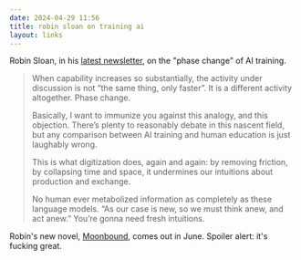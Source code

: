 ```yaml
---
date: 2024-04-29 11:56 
title: robin sloan on training ai
layout: links
---
```


Robin Sloan, in his [latest newsletter](https://www.robinsloan.com/lab/at-home-in-high-dimensional-space/), on the "phase change" of AI training.

> When capability increases so substantially, the activity under discussion is not “the same thing, only faster”. It is a different activity altogether. Phase change.
> 
> Basically, I want to immunize you against this analogy, and this objection. There’s plenty to reasonably debate in this nascent field, but any comparison between AI training and human education is just laughably wrong.
> 
> This is what digitization does, again and again: by removing friction, by collapsing time and space, it undermines our intuitions about production and exchange.
> 
> No human ever metabolized information as completely as these language models. “As our case is new, so we must think anew, and act anew.” You’re gonna need fresh intuitions.

Robin's new novel, [Moonbound](https://www.robinsloan.com/moonbound/), comes out in June. Spoiler alert: it's fucking great.